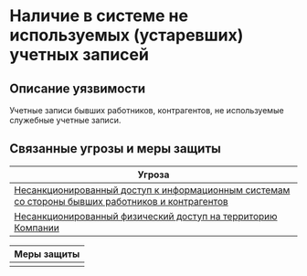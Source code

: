 # Наличие в системе не используемых (устаревших) учетных записей

## Описание уязвимости
Учетные записи бывших работников, контрагентов, не используемые служебные учетные записи.

## Связанные угрозы и меры защиты
|Угроза|
|-|
|[Несанкционированный доступ к информационным системам со стороны бывших работников и контрагентов](/vkr/threats/page15)|
|[Несанкционированный физический доступ на территорию Компании](/vkr/threats/page7)|


|Меры защиты|
|-|
||